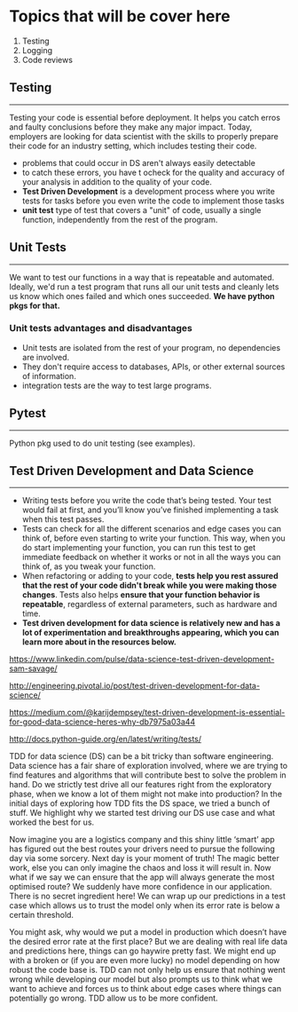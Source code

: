 # Topics that will be cover here

1. Testing
1. Logging
1. Code reviews

## Testing
----------
Testing your code is essential before deployment. It helps you catch erros and faulty conclusions before they make any major impact. Today, employers are looking for data scientist with the skills to properly prepare their code for an industry setting, which includes testing their code.

- problems that could occur in DS aren't always easily detectable
- to catch these errors, you have t ocheck for the quality and accuracy of your analysis in addition to the quality of your code. 
- **Test Driven Development** is a development process where you write tests for tasks before you even write the code to implement those tasks
- **unit test** type of test that covers a "unit" of code, usually a single function, independently from the rest of the program.

## Unit Tests
---
We want to test our functions in a way that is repeatable and automated. Ideally, we'd run a test program that runs all our unit tests and cleanly lets us know which ones failed and which ones succeeded. **We have python pkgs for that.**

### Unit tests advantages and disadvantages

- Unit tests are isolated from the rest of your program, no dependencies are involved.
- They don't require access to databases, APIs, or other external sources of information.
- integration tests are the way to test large programs.


## Pytest
---
Python pkg used to do unit testing (see examples).


## Test Driven Development and Data Science
---
- Writing tests before you write the code that’s being tested. Your test would fail at first, and you’ll know you’ve finished implementing a task when this test passes.
- Tests can check for all the different scenarios and edge cases you can think of, before even starting to write your function. This way, when you do start implementing your function, you can run this test to get immediate feedback on whether it works or not in all the ways you can think of, as you tweak your function.
- When refactoring or adding to your code, **tests help you rest assured that the rest of your code didn't break while you were making those changes**. Tests also helps **ensure that your function behavior is repeatable**, regardless of external parameters, such as hardware and time.
- **Test driven development for data science is relatively new and has a lot of experimentation and breakthroughs appearing, which you can learn more about in the resources below.**

https://www.linkedin.com/pulse/data-science-test-driven-development-sam-savage/

http://engineering.pivotal.io/post/test-driven-development-for-data-science/

https://medium.com/@karijdempsey/test-driven-development-is-essential-for-good-data-science-heres-why-db7975a03a44

http://docs.python-guide.org/en/latest/writing/tests/

TDD for data science (DS) can be a bit tricky than software engineering. Data science has a fair share of exploration involved, where we are trying to find features and algorithms that will contribute best to solve the problem in hand. Do we strictly test drive all our features right from the exploratory phase, when we know a lot of them might not make into production? In the initial days of exploring how TDD fits the DS space, we tried a bunch of stuff. We highlight why we started test driving our DS use case and what worked the best for us.

Now imagine you are a logistics company and this shiny little ‘smart’ app has figured out the best routes your drivers need to pursue the following day via some sorcery. Next day is your moment of truth! The magic better work, else you can only imagine the chaos and loss it will result in. Now what if we say we can ensure that the app will always generate the most optimised route? We suddenly have more confidence in our application. There is no secret ingredient here! We can wrap up our predictions in a test case which allows us to trust the model only when its error rate is below a certain threshold.

You might ask, why would we put a model in production which doesn’t have the desired error rate at the first place? But we are dealing with real life data and predictions here, things can go haywire pretty fast. We might end up with a broken or (if you are even more lucky) no model depending on how robust the code base is. TDD can not only help us ensure that nothing went wrong while developing our model but also prompts us to think what we want to achieve and forces us to think about edge cases where things can potentially go wrong. TDD allow us to be more confident.



